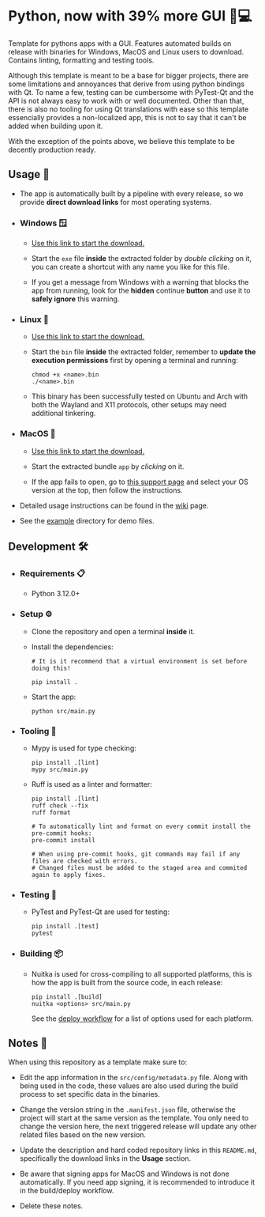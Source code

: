 # Python, now with 39% more GUI 🐍💻

Template for pythons apps with a GUI. Features automated builds on release with binaries for Windows, MacOS and Linux users to download. Contains linting, formatting and testing tools.

Although this template is meant to be a base for bigger projects, there are some limitations and annoyances that derive from using python bindings with Qt. To name a few, testing can be cumbersome with PyTest-Qt and the API is not always easy to work with or well documented. Other than that, there is also no tooling for using Qt translations with ease so this template essencially provides a non-localized app, this is not to say that it can't be added when building upon it.

With the exception of the points above, we believe this template to be decently production ready.

## Usage 🚀

- The app is automatically built by a pipeline with every release, so we provide **direct download links** for most operating systems.

- ### Windows 🪟

  - [Use this link to start the download.](https://github.com/NEIAAC/signeitory/releases/latest/download/Windows.zip)

  - Start the `exe` file **inside** the extracted folder by _double clicking_ on it, you can create a shortcut with any name you like for this file.

  - If you get a message from Windows with a warning that blocks the app from running, look for the **hidden** continue **button** and use it to **safely ignore** this warning.

- ### Linux 🐧

  - [Use this link to start the download.](https://github.com/NEIAAC/signeitory/releases/latest/download/Linux.zip)

  - Start the `bin` file **inside** the extracted folder, remember to **update the execution permissions** first by opening a terminal and running:

      ```shell
      chmod +x <name>.bin
      ./<name>.bin
      ```

  - This binary has been successfully tested on Ubuntu and Arch with both the Wayland and X11 protocols, other setups may need additional tinkering.

- ### MacOS 🍎

  - [Use this link to start the download.](https://github.com/NEIAAC/signeitory/releases/latest/download/MacOS.zip)

  - Start the extracted bundle `app` by _clicking_ on it.

  - If the app fails to open, go to [this support page](https://support.apple.com/guide/mac-help/open-a-mac-app-from-an-unknown-developer-mh40616/mac) and select your OS version at the top, then follow the instructions.

- Detailed usage instructions can be found in the [wiki](https://github.com/NEIAAC/signeitory/wiki) page.

- See the [example](./example/) directory for demo files.

## Development 🛠️

- ### Requirements 📋

  - Python 3.12.0+

- ### Setup ⚙️

  - Clone the repository and open a terminal **inside** it.

  - Install the dependencies:

    ```shell
    # It is it recommend that a virtual environment is set before doing this!

    pip install .
    ```

  - Start the app:

    ```shell
    python src/main.py
    ```

- ### Tooling 🧰

  - Mypy is used for type checking:

    ```shell
    pip install .[lint]
    mypy src/main.py
    ```

  - Ruff is used as a linter and formatter:

    ```shell
    pip install .[lint]
    ruff check --fix
    ruff format

    # To automatically lint and format on every commit install the pre-commit hooks:
    pre-commit install

    # When using pre-commit hooks, git commands may fail if any files are checked with errors.
    # Changed files must be added to the staged area and commited again to apply fixes.
    ```

- ### Testing 🧪

  - PyTest and PyTest-Qt are used for testing:

    ```shell
    pip install .[test]
    pytest
    ```

- ### Building 📦

  - Nuitka is used for cross-compiling to all supported platforms, this is how the app is built from the source code, in each release:

    ```shell
    pip install .[build]
    nuitka <options> src/main.py
    ```

    See the [deploy workflow](./.github/workflows/deploy.yaml) for a list of options used for each platform.

## Notes 📝

When using this repository as a template make sure to:

- Edit the app information in the `src/config/metadata.py` file. Along with being used in the code, these values are
also used during the build process to set specific data in the binaries.

- Change the version string in the `.manifest.json` file, otherwise the project will start at the same version as the template. You only need to change the version here, the next triggered release will update any other related files based on the new version.

- Update the description and hard coded repository links in this `README.md`, specifically the download links in the **Usage** section.

- Be aware that signing apps for MacOS and Windows is not done automatically. If you need app signing, it is recommended to introduce it in the build/deploy workflow.

- Delete these notes.
